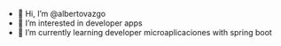 - 👋 Hi, I’m @albertovazgo
- 👀 I’m interested in developer apps
- 🌱 I’m currently learning developer microaplicaciones with spring boot


<!---
albertovazgo/albertovazgo is a ✨ special ✨ repository because its `README.md` (this file) appears on your GitHub profile.
You can click the Preview link to take a look at your changes.
--->
